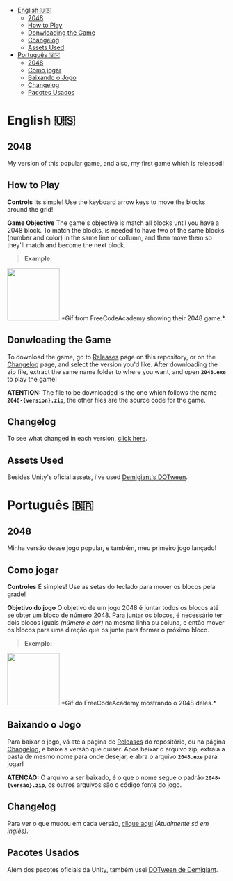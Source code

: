 - [English 🇺🇸](#english-)
  - [2048](#2048)
  - [How to Play](#how-to-play)
  - [Donwloading the Game](#donwloading-the-game)
  - [Changelog](#changelog)
  - [Assets Used](#assets-used)
- [Português 🇧🇷](#português-)
  - [2048](#2048-1)
  - [Como jogar](#como-jogar)
  - [Baixando o Jogo](#baixando-o-jogo)
  - [Changelog](#changelog-1)
  - [Pacotes Usados](#pacotes-usados)

# English 🇺🇸
## 2048
My version of this popular game, and also, my first game which is released!
## How to Play
**Controls**
Its simple! Use the keyboard arrow keys to move the blocks around the grid!

**Game Objective**
The game's objective is match all blocks until you have a 2048 block.
To match the blocks, is needed to have two of the same blocks (number and color) in the same line or collumn, and then move them so they'll match and become the next block.
> **Example:** 
<img src="https://www.freecodecamp.org/news/content/images/2021/08/giphy.gif" width="120">
*Gif from FreeCodeAcademy showing their 2048 game.*

## Donwloading the Game
To download the game, go to [Releases](https://github.com/SrAranha/2048/releases) page on this repository, or on the [Changelog](#changelog) page, and select the version you'd like.
After downloading the zip file, extract the same name folder to where you want, and open **`2048.exe`** to play the game!

**ATENTION:** The file to be downloaded is the one which follows the name **`2048-{version}.zip`**, the other files are the source code for the game.
## Changelog
To see what changed in each version, [click here](CHANGELOGS.md).
## Assets Used
Besides Unity's oficial assets, i've used [Demigiant's DOTween](https://assetstore.unity.com/packages/tools/animation/dotween-hotween-v2-27676).

# Português 🇧🇷
## 2048
Minha versão desse jogo popular, e também, meu primeiro jogo lançado!
## Como jogar
**Controles**
É simples! Use as setas do teclado para mover os blocos pela grade!

**Objetivo do jogo**
O objetivo de um jogo 2048 é juntar todos os blocos até se obter um bloco de número 2048.
Para juntar os blocos, é necessário ter dois blocos iguais *(número e cor)* na mesma linha ou coluna, e então mover os blocos para uma direção que os junte para formar o próximo bloco.
> **Exemplo:** 
<img src="https://www.freecodecamp.org/news/content/images/2021/08/giphy.gif" width="120">
*Gif do FreeCodeAcademy mostrando o 2048 deles.*

## Baixando o Jogo
Para baixar o jogo, vá até a página de [Releases](https://github.com/SrAranha/2048/releases) do repositório, ou na página [Changelog](#changelog-1), e baixe a versão que quiser.
Após baixar o arquivo zip, extraia a pasta de mesmo nome para onde desejar, e abra o arquivo **`2048.exe`** para jogar!

**ATENÇÃO:** O arquivo a ser baixado, é o que o nome segue o padrão **`2048-{versão}.zip`**, os outros arquivos são o código fonte do jogo.
## Changelog
Para ver o que mudou em cada versão, [clique aqui](CHANGELOGS.md) *(Atualmente só em inglês)*.
## Pacotes Usados
Além dos pacotes oficiais da Unity, também usei [DOTween de Demigiant](https://assetstore.unity.com/packages/tools/animation/dotween-hotween-v2-27676).
